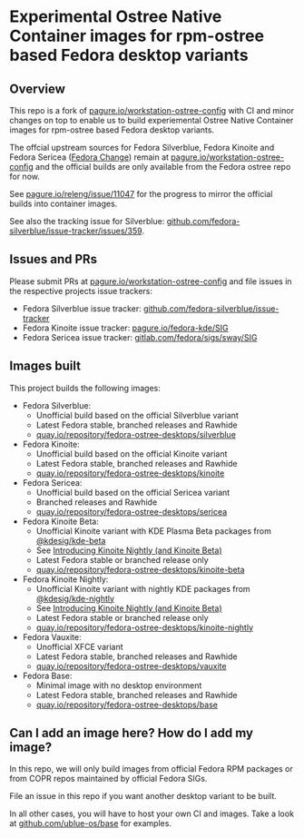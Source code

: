 # Experimental Ostree Native Container images for rpm-ostree based Fedora desktop variants

## Overview

This repo is a fork of
[pagure.io/workstation-ostree-config](https://pagure.io/workstation-ostree-config)
with CI and minor changes on top to enable us to build experiemental Ostree
Native Container images for rpm-ostree based Fedora desktop variants.

The offcial upstream sources for Fedora Silverblue, Fedora Kinoite and Fedora
Sericea ([Fedora Change](https://fedoraproject.org/wiki/Changes/Fedora_Sway_Spin))
remain at [pagure.io/workstation-ostree-config](https://pagure.io/workstation-ostree-config)
and the official builds are only available from the Fedora ostree repo for now.

See [pagure.io/releng/issue/11047](https://pagure.io/releng/issue/11047) for
the progress to mirror the official builds into container images.

See also the tracking issue for Silverblue:
[github.com/fedora-silverblue/issue-tracker/issues/359](https://github.com/fedora-silverblue/issue-tracker/issues/359).

## Issues and PRs

Please submit PRs at
[pagure.io/workstation-ostree-config](https://pagure.io/workstation-ostree-config)
and file issues in the respective projects issue trackers:

- Fedora Silverblue issue tracker: [github.com/fedora-silverblue/issue-tracker](https://github.com/fedora-silverblue/issue-tracker/issues)
- Fedora Kinoite issue tracker: [pagure.io/fedora-kde/SIG](https://pagure.io/fedora-kde/SIG/issues)
- Fedora Sericea issue tracker: [gitlab.com/fedora/sigs/sway/SIG](https://gitlab.com/fedora/sigs/sway/SIG/-/issues)

## Images built

This project builds the following images:

- Fedora Silverblue:
    - Unofficial build based on the official Silverblue variant
    - Latest Fedora stable, branched releases and Rawhide
    - [quay.io/repository/fedora-ostree-desktops/silverblue](https://quay.io/repository/fedora-ostree-desktops/silverblue?tab=tags)
- Fedora Kinoite:
    - Unofficial build based on the official Kinoite variant
    - Latest Fedora stable, branched releases and Rawhide
    - [quay.io/repository/fedora-ostree-desktops/kinoite](https://quay.io/repository/fedora-ostree-desktops/kinoite?tab=tags)
- Fedora Sericea:
    - Unofficial build based on the official Sericea variant
    - Branched releases and Rawhide
    - [quay.io/repository/fedora-ostree-desktops/sericea](https://quay.io/repository/fedora-ostree-desktops/sericea?tab=tags)
- Fedora Kinoite Beta:
    - Unofficial Kinoite variant with KDE Plasma Beta packages from [@kdesig/kde-beta](https://copr.fedorainfracloud.org/coprs/g/kdesig/kde-beta/)
    - See [Introducing Kinoite Nightly (and Kinoite Beta)](https://tim.siosm.fr/blog/2023/01/20/introducing-kinoite-nightly-beta/)
    - Latest Fedora stable or branched release only
    - [quay.io/repository/fedora-ostree-desktops/kinoite-beta](https://quay.io/repository/fedora-ostree-desktops/kinoite-beta?tab=tags)
- Fedora Kinoite Nightly:
    - Unofficial Kinoite variant with nightly KDE packages from [@kdesig/kde-nightly](https://copr.fedorainfracloud.org/coprs/g/kdesig/kde-nightly/packages/)
    - See [Introducing Kinoite Nightly (and Kinoite Beta)](https://tim.siosm.fr/blog/2023/01/20/introducing-kinoite-nightly-beta/)
    - Latest Fedora stable or branched release only
    - [quay.io/repository/fedora-ostree-desktops/kinoite-nightly](https://quay.io/repository/fedora-ostree-desktops/kinoite-nightly?tab=tags)
- Fedora Vauxite:
    - Unofficial XFCE variant
    - Latest Fedora stable, branched releases and Rawhide
    - [quay.io/repository/fedora-ostree-desktops/vauxite](https://quay.io/repository/fedora-ostree-desktops/vauxite?tab=tags)
- Fedora Base:
    - Minimal image with no desktop environment
    - Latest Fedora stable, branched releases and Rawhide
    - [quay.io/repository/fedora-ostree-desktops/base](https://quay.io/repository/fedora-ostree-desktops/base?tab=tags)

## Can I add an image here? How do I add my image?

In this repo, we will only build images from official Fedora RPM packages or
from COPR repos maintained by official Fedora SIGs.

File an issue in this repo if you want another desktop variant to be built.

In all other cases, you will have to host your own CI and images. Take a look
at [github.com/ublue-os/base](https://github.com/ublue-os/base) for examples.
